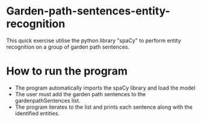 # Garden-path-sentences-entity-recognition
This quick exercise utilise the python library "spaCy" to perform entity recognition on a group of garden path sentences. 

# How to run the program 
* The program automatically imports the spaCy library and load the model 
* The user must add the garden path sentences to the gardenpathSentences list. 
* The program iterates to the list and prints each sentence along with the identified entities. 

